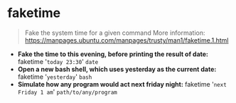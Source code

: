 # faketime
> Fake the system time for a given command
> More information: <https://manpages.ubuntu.com/manpages/trusty/man1/faketime.1.html>
- **Fake the time to this evening, before printing the result of date:**
faketime '`today 23:30`' `date`
- **Open a new bash shell, which uses yesterday as the current date:**
faketime '`yesterday`' `bash`
- **Simulate how any program would act next friday night:**
faketime '`next Friday 1 am`' `path/to/any/program`
